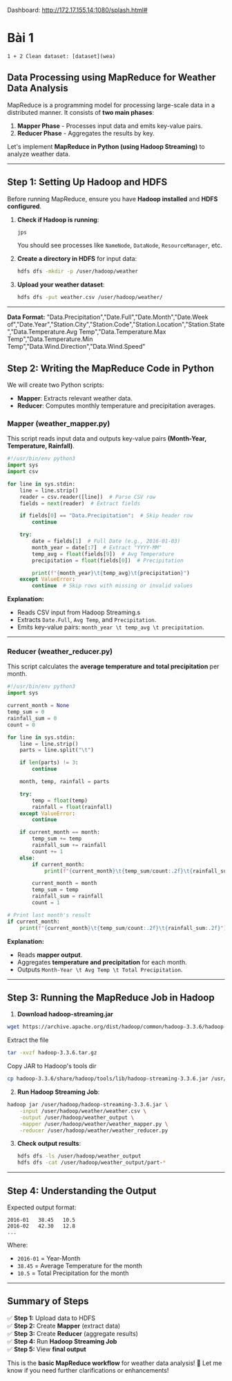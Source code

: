 Dashboard:  http://172.17.155.14:1080/splash.html#

# Bài 1
	1 + 2 Clean dataset: [dataset](wea)
## Data Processing using MapReduce for Weather Data Analysis
MapReduce is a programming model for processing large-scale data in a distributed manner. It consists of **two main phases**:

1. **Mapper Phase** - Processes input data and emits key-value pairs.
2. **Reducer Phase** - Aggregates the results by key.

Let's implement **MapReduce in Python (using Hadoop Streaming)** to analyze weather data.

---

## **Step 1: Setting Up Hadoop and HDFS**

Before running MapReduce, ensure you have **Hadoop installed** and **HDFS configured**.

1. **Check if Hadoop is running**:
    
    ```bash
    jps
    ```
    
    You should see processes like `NameNode`, `DataNode`, `ResourceManager`, etc.
    
2. **Create a directory in HDFS** for input data:
    
    ```bash
    hdfs dfs -mkdir -p /user/hadoop/weather
    ```
    
3. **Upload your weather dataset**:
    
    ```bash
    hdfs dfs -put weather.csv /user/hadoop/weather/
    ```
    

---

**Data Format:** "Data.Precipitation","Date.Full","Date.Month","Date.Week of","Date.Year","Station.City","Station.Code","Station.Location","Station.State","Data.Temperature.Avg Temp","Data.Temperature.Max Temp","Data.Temperature.Min Temp","Data.Wind.Direction","Data.Wind.Speed"

## **Step 2: Writing the MapReduce Code in Python**

We will create two Python scripts:

- **Mapper**: Extracts relevant weather data.
- **Reducer**: Computes monthly temperature and precipitation averages.

### **Mapper (weather_mapper.py)**

This script reads input data and outputs key-value pairs **(Month-Year, Temperature, Rainfall)**.
```python
#!/usr/bin/env python3
import sys
import csv

for line in sys.stdin:
    line = line.strip()
    reader = csv.reader([line])  # Parse CSV row
    fields = next(reader)  # Extract fields

    if fields[0] == "Data.Precipitation":  # Skip header row
        continue

    try:
        date = fields[1]  # Full Date (e.g., 2016-01-03)
        month_year = date[:7]  # Extract "YYYY-MM"
        temp_avg = float(fields[9])  # Avg Temperature
        precipitation = float(fields[0])  # Precipitation

        print(f"{month_year}\t{temp_avg}\t{precipitation}")
    except ValueError:
        continue  # Skip rows with missing or invalid values
```

**Explanation:**
- Reads CSV input from Hadoop Streaming.s
- Extracts `Date.Full`, `Avg Temp`, and `Precipitation`.
- Emits key-value pairs: `month_year \t temp_avg \t precipitation`.

---

### **Reducer (weather_reducer.py)**
This script calculates the **average temperature and total precipitation** per month.
```python
#!/usr/bin/env python3
import sys

current_month = None
temp_sum = 0
rainfall_sum = 0
count = 0

for line in sys.stdin:
    line = line.strip()
    parts = line.split("\t")

    if len(parts) != 3:
        continue

    month, temp, rainfall = parts

    try:
        temp = float(temp)
        rainfall = float(rainfall)
    except ValueError:
        continue

    if current_month == month:
        temp_sum += temp
        rainfall_sum += rainfall
        count += 1
    else:
        if current_month:
            print(f"{current_month}\t{temp_sum/count:.2f}\t{rainfall_sum:.2f}")

        current_month = month
        temp_sum = temp
        rainfall_sum = rainfall
        count = 1

# Print last month's result
if current_month:
    print(f"{current_month}\t{temp_sum/count:.2f}\t{rainfall_sum:.2f}")
```

**Explanation:**

- Reads **mapper output**.
- Aggregates **temperature and precipitation** for each month.
- Outputs `Month-Year \t Avg Temp \t Total Precipitation`.

---

## **Step 3: Running the MapReduce Job in Hadoop**

1. **Download hadoop-streaming.jar**
```sh
wget https://archive.apache.org/dist/hadoop/common/hadoop-3.3.6/hadoop-3.3.6.tar.gz
```
Extract the file
```sh
tar -xvzf hadoop-3.3.6.tar.gz
```
Copy JAR to Hadoop's tools dir
```sh
cp hadoop-3.3.6/share/hadoop/tools/lib/hadoop-streaming-3.3.6.jar /usr/local/hadoop/share/hadoop/tools/lib/
```


2. **Run Hadoop Streaming Job**:
    
```bash
hadoop jar /user/hadoop/hadoop-streaming-3.3.6.jar \
	-input /user/hadoop/weather/weather.csv \
	-output /user/hadoop/weather_output \
	-mapper /user/hadoop/weather/weather_mapper.py \
	-reducer /user/hadoop/weather/weather_reducer.py
```
    
3. **Check output results**:
    
    ```bash
    hdfs dfs -ls /user/hadoop/weather_output
    hdfs dfs -cat /user/hadoop/weather_output/part-*
    ```
    

---

## **Step 4: Understanding the Output**

Expected output format:

```
2016-01   38.45   10.5
2016-02   42.30   12.8
...
```

Where:

- `2016-01` = Year-Month
- `38.45` = Average Temperature for the month
- `10.5` = Total Precipitation for the month

---

## **Summary of Steps**

✅ **Step 1:** Upload data to HDFS  
✅ **Step 2:** Create **Mapper** (extract data)  
✅ **Step 3:** Create **Reducer** (aggregate results)  
✅ **Step 4:** Run **Hadoop Streaming Job**  
✅ **Step 5:** View **final output**

This is the **basic MapReduce workflow** for weather data analysis! 🚀 Let me know if you need further clarifications or enhancements!

